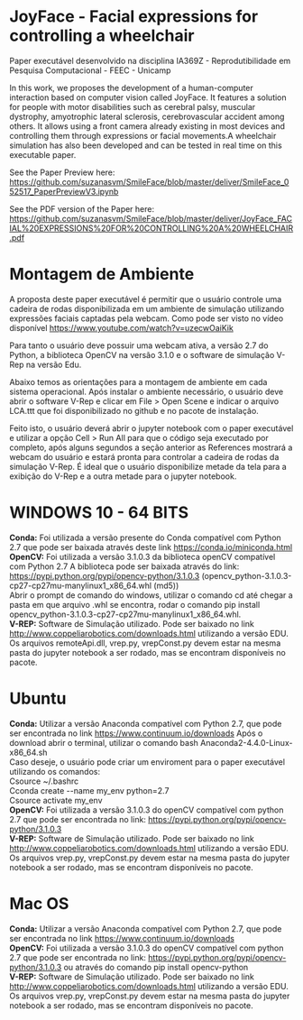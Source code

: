 # JoyFace - Facial expressions for controlling a wheelchair
Paper executável desenvolvido na disciplina IA369Z - Reprodutibilidade em Pesquisa Computacional - FEEC - Unicamp

In this work, we proposes the development of a human-computer interaction based on computer vision called JoyFace. It features a solution for people with motor disabilities such as cerebral palsy, muscular dystrophy, amyotrophic lateral sclerosis, cerebrovascular accident among others. It allows using a front camera already existing in most devices and controlling them through expressions or facial movements.A wheelchair simulation has also been developed and can be tested in real time on this executable paper.

See the Paper Preview here: https://github.com/suzanasvm/SmileFace/blob/master/deliver/SmileFace_052517_PaperPreviewV3.ipynb

See the PDF version of the Paper here: https://github.com/suzanasvm/SmileFace/blob/master/deliver/JoyFace_FACIAL%20EXPRESSIONS%20FOR%20CONTROLLING%20A%20WHEELCHAIR.pdf



# Montagem de Ambiente
A proposta deste paper executável é permitir que o usuário controle uma cadeira de rodas disponibilizada em um ambiente de simulação utilizando expressões faciais captadas pela webcam. 
Como pode ser visto no vídeo disponível https://www.youtube.com/watch?v=uzecwOaiKik

Para tanto o usuário deve possuir uma webcam ativa, a versão 2.7 do Python, a biblioteca OpenCV na versão 3.1.0 e o software de simulação V-Rep na versão Edu.

Abaixo temos as orientações para a montagem de ambiente em cada sistema operacional. Após instalar o ambiente necessário, o usuário deve abrir o software V-Rep e clicar em File > Open Scene e indicar o arquivo LCA.ttt que foi disponibilizado no github e no pacote de instalação. 

Feito isto, o usuário deverá abrir o jupyter notebook com o paper executável e utilizar a opção Cell > Run All para que o código seja executado por completo, após alguns segundos a seção anterior as References mostrará a webcam do usuário e estará pronta para controlar a cadeira de rodas da simulação V-Rep.
É ideal que o usuário disponibilize metade da tela para a exibição do V-Rep e a outra metade para o jupyter notebook.

# WINDOWS 10 - 64 BITS
<b>Conda:</b>  Foi utilizada a versão presente do Conda compatível com Python 2.7 que pode ser baixada através deste link https://conda.io/miniconda.html 
<br><b>OpenCV:</b> Foi utilizada a versão 3.1.0.3 da biblioteca openCV compatível com Python 2.7 A biblioteca pode ser baixada através do link: https://pypi.python.org/pypi/opencv-python/3.1.0.3 (opencv_python-3.1.0.3-cp27-cp27mu-manylinux1_x86_64.whl (md5)) 
<br>Abrir o prompt de comando do windows, utilizar o comando cd até chegar a pasta em que arquivo .whl se encontra, rodar o comando pip install opencv_python-3.1.0.3-cp27-cp27mu-manylinux1_x86_64.whl. 
<br><b>V-REP:</b> Software de Simulação utilizado. Pode ser baixado no link http://www.coppeliarobotics.com/downloads.html utilizando a versão EDU. Os arquivos remoteApi.dll, vrep.py, vrepConst.py devem estar na mesma pasta do jupyter notebook a ser rodado, mas se encontram disponíveis no pacote.

# Ubuntu
<b>Conda:</b> Utilizar a versão Anaconda compatível com Python 2.7, que pode ser encontrada no link https://www.continuum.io/downloads 
Após o download abrir o terminal, utilizar o comando bash Anaconda2-4.4.0-Linux-x86_64.sh 
<br>Caso deseje, o usuário pode criar um enviroment para o paper executável utilizando os comandos: 
<br>Csource ~/.bashrc 
<br>Cconda create --name my_env python=2.7 
<br>Csource activate my_env 
<br><b>OpenCV:</b> Foi utilizada a versão 3.1.0.3 do openCV compatível com python 2.7 que pode ser encontrada no link: https://pypi.python.org/pypi/opencv-python/3.1.0.3 
<br><b>V-REP:</b> Software de Simulação utilizado. Pode ser baixado no link http://www.coppeliarobotics.com/downloads.html utilizando a versão EDU. Os arquivos vrep.py, vrepConst.py devem estar na mesma pasta do jupyter notebook a ser rodado, mas se encontram disponíveis no pacote.

# Mac OS
<b>Conda:</b>  Utilizar a versão Anaconda compatível com Python 2.7, que pode ser encontrada no link https://www.continuum.io/downloads 
<br><b>OpenCV:</b> Foi utilizada a versão 3.1.0.3 do openCV compatível com python 2.7 que pode ser encontrada no link: https://pypi.python.org/pypi/opencv-python/3.1.0.3 ou através do comando pip install opencv-python 
<br><b>V-REP:</b> Software de Simulação utilizado. Pode ser baixado no link http://www.coppeliarobotics.com/downloads.html utilizando a versão EDU. Os arquivos vrep.py, vrepConst.py devem estar na mesma pasta do jupyter notebook a ser rodado, mas se encontram disponíveis no pacote.


